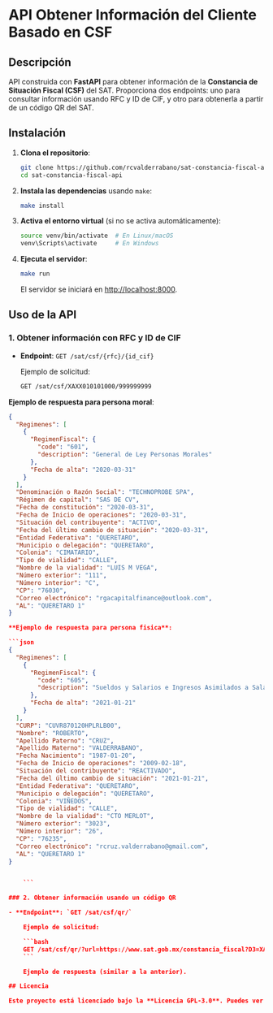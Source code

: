 # API Obtener Información del Cliente Basado en CSF

## Descripción

API construida con **FastAPI** para obtener información de la **Constancia de Situación Fiscal (CSF)** del SAT. Proporciona dos endpoints: uno para consultar información usando RFC y ID de CIF, y otro para obtenerla a partir de un código QR del SAT.

## Instalación

1. **Clona el repositorio**:

    ```bash
    git clone https://github.com/rcvalderrabano/sat-constancia-fiscal-api.git
    cd sat-constancia-fiscal-api
    ```

2. **Instala las dependencias** usando `make`:

    ```bash
    make install
    ```

3. **Activa el entorno virtual** (si no se activa automáticamente):

    ```bash
    source venv/bin/activate  # En Linux/macOS
    venv\Scripts\activate     # En Windows
    ```

4. **Ejecuta el servidor**:

    ```bash
    make run
    ```

    El servidor se iniciará en [http://localhost:8000](http://localhost:8000).

## Uso de la API

### 1. Obtener información con RFC y ID de CIF

- **Endpoint**: `GET /sat/csf/{rfc}/{id_cif}`

    Ejemplo de solicitud:

    ```bash
    GET /sat/csf/XAXX010101000/999999999
    ```

**Ejemplo de respuesta para persona moral**:

```json
{
  "Regimenes": [
    {
      "RegimenFiscal": {
        "code": "601",
        "description": "General de Ley Personas Morales"
      },
      "Fecha de alta": "2020-03-31"
    }
  ],
  "Denominación o Razón Social": "TECHNOPROBE SPA",
  "Régimen de capital": "SAS DE CV",
  "Fecha de constitución": "2020-03-31",
  "Fecha de Inicio de operaciones": "2020-03-31",
  "Situación del contribuyente": "ACTIVO",
  "Fecha del último cambio de situación": "2020-03-31",
  "Entidad Federativa": "QUERETARO",
  "Municipio o delegación": "QUERETARO",
  "Colonia": "CIMATARIO",
  "Tipo de vialidad": "CALLE",
  "Nombre de la vialidad": "LUIS M VEGA",
  "Número exterior": "111",
  "Número interior": "C",
  "CP": "76030",
  "Correo electrónico": "rgacapitalfinance@outlook.com",
  "AL": "QUERETARO 1"
}

**Ejemplo de respuesta para persona fisica**:

```json
{
  "Regimenes": [
    {
      "RegimenFiscal": {
        "code": "605",
        "description": "Sueldos y Salarios e Ingresos Asimilados a Salarios"
      },
      "Fecha de alta": "2021-01-21"
    }
  ],
  "CURP": "CUVR870120HPLRLB00",
  "Nombre": "ROBERTO",
  "Apellido Paterno": "CRUZ",
  "Apellido Materno": "VALDERRABANO",
  "Fecha Nacimiento": "1987-01-20",
  "Fecha de Inicio de operaciones": "2009-02-18",
  "Situación del contribuyente": "REACTIVADO",
  "Fecha del último cambio de situación": "2021-01-21",
  "Entidad Federativa": "QUERETARO",
  "Municipio o delegación": "QUERETARO",
  "Colonia": "VIÑEDOS",
  "Tipo de vialidad": "CALLE",
  "Nombre de la vialidad": "CTO MERLOT",
  "Número exterior": "3023",
  "Número interior": "26",
  "CP": "76235",
  "Correo electrónico": "rcruz.valderrabano@gmail.com",
  "AL": "QUERETARO 1"
}


    ```

### 2. Obtener información usando un código QR

- **Endpoint**: `GET /sat/csf/qr/`

    Ejemplo de solicitud:

    ```bash
    GET /sat/csf/qr/?url=https://www.sat.gob.mx/constancia_fiscal?D3=XAXX010101000_99999999
    ```

    Ejemplo de respuesta (similar a la anterior).

## Licencia

Este proyecto está licenciado bajo la **Licencia GPL-3.0**. Puedes ver los términos completos en el archivo [LICENSE](LICENSE).
